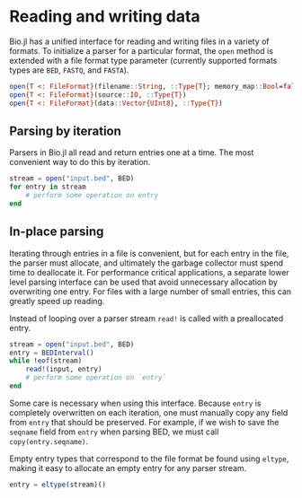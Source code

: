 # Reading and writing data

Bio.jl has a unified interface for reading and writing files in a variety of
formats. To initialize a parser for a particular format, the `open` method is
extended with a file format type parameter (currently supported formats types
are `BED`, `FASTQ`, and `FASTA`).

```julia
open{T <: FileFormat}(filename::String, ::Type{T}; memory_map::Bool=false)
open{T <: FileFormat}(source::IO, ::Type{T})
open{T <: FileFormat}(data::Vector{UInt8}, ::Type{T})
```


## Parsing by iteration

Parsers in Bio.jl all read and return entries one at a time. The most convenient
way to do this by iteration.

```julia
stream = open("input.bed", BED)
for entry in stream
    # perform some operation on entry
end
```


## In-place parsing

Iterating through entries in a file is convenient, but for each entry in the
file, the parser must allocate, and ultimately the garbage collector must spend
time to deallocate it. For performance critical applications, a separate lower
level parsing interface can be used that avoid unnecessary allocation by
overwriting one entry. For files with a large number of small entries, this can
greatly speed up reading.

Instead of looping over a parser stream `read!` is called with a preallocated
entry.
```julia
stream = open("input.bed", BED)
entry = BEDInterval()
while !eof(stream)
    read!(input, entry)
    # perform some operation on `entry`
end
```

Some care is necessary when using this interface. Because `entry` is completely
overwritten on each iteration, one must manually copy any field from `entry`
that should be preserved. For example, if we wish to save the `seqname` field
from `entry` when parsing BED, we must call `copy(entry.seqname)`.

Empty entry types that correspond to the file format be found using `eltype`,
making it easy to allocate an empty entry for any parser stream.

```julia
entry = eltype(stream)()
```

